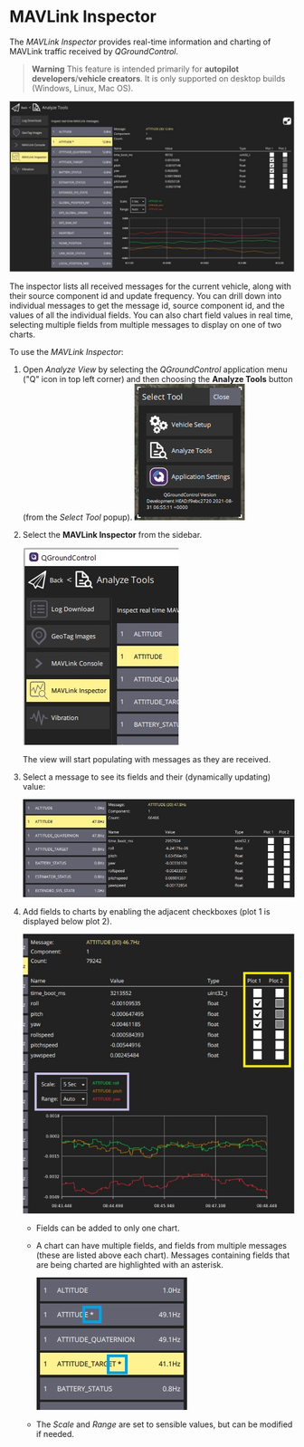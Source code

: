# MAVLink Inspector

The *MAVLink Inspector* provides real-time information and charting of MAVLink traffic received by *QGroundControl*.

> **Warning** This feature is intended primarily for **autopilot developers**/**vehicle creators**.
  It is only supported on desktop builds (Windows, Linux, Mac OS).

![MAVLink inspector](../../../assets/analyze/mavlink_inspector/mavlink_inspector.jpg)

The inspector lists all received messages for the current vehicle, along with their source component id and update frequency.
You can drill down into individual messages to get the message id, source component id, and the values of all the individual fields. 
You can also chart field values in real time, selecting multiple fields from multiple messages to display on one of two charts.

To use the *MAVLink Inspector*:
1. Open *Analyze View* by selecting the *QGroundControl* application menu ("Q" icon in top left corner) and then choosing the **Analyze Tools** button (from the *Select Tool* popup).
   ![Analyze ](../../../assets/analyze/menu_analyze_tool.png)
1. Select the **MAVLink Inspector** from the sidebar.

   ![MAVLink inspector menu](../../../assets/analyze/mavlink_inspector/mavlink_inspector_menu.jpg)

   The view will start populating with messages as they are received.

1. Select a message to see its fields and their (dynamically updating) value:

   ![MAVLink inspector: message detail](../../../assets/analyze/mavlink_inspector/mavlink_inspector_message_details.jpg)

1. Add fields to charts by enabling the adjacent checkboxes (plot 1 is displayed below plot 2).

   ![MAVLink inspector: chart fields detail](../../../assets/analyze/mavlink_inspector/mavlink_inspector_plot1.jpg)

   - Fields can be added to only one chart.
   - A chart can have multiple fields, and fields from multiple messages (these are listed above each chart).
     Messages containing fields that are being charted are highlighted with an asterisk.

     ![MAVLink inspector: chart fields detail](../../../assets/analyze/mavlink_inspector/mavlink_inspector_charted_messages.jpg)
   - The *Scale* and *Range* are set to sensible values, but can be modified if needed.

